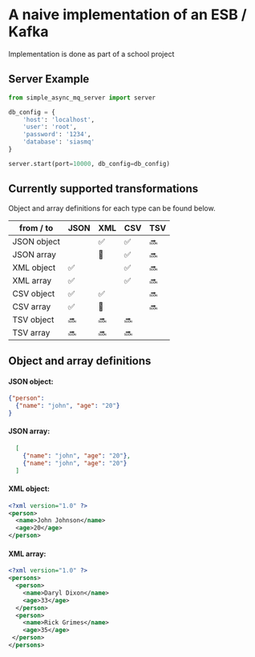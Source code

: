 # A naive implementation of an ESB / Kafka
Implementation is done as part of a school project

## Server Example

```python
from simple_async_mq_server import server

db_config = {
    'host': 'localhost',
    'user': 'root',
    'password': '1234',
    'database': 'siasmq'
}

server.start(port=10000, db_config=db_config)
```

## Currently supported transformations
Object and array definitions for each type can be found below.

| from / to   | JSON | XML | CSV | TSV |
|-------------|------|-----|-----|-----|
| JSON object |      |  ✅  |  ✅  |  🔜  |
| JSON array  |      |  🚫  |  ✅  |  🔜  |
| XML object  |   ✅  |     |  ✅  |  🔜  |
| XML array   |   ✅  |     |  ✅  |  🔜  |
| CSV object  |   ✅  |  ✅  |     |  🔜  |
| CSV array   |   ✅  |  🚫  |     |  🔜  |
| TSV object  |   🔜  |  🔜  |  🔜  |     |
| TSV array   |   🔜  |  🔜  |  🔜  |     |

## Object and array definitions
#### JSON object:
```json
{"person": 
  {"name": "john", "age": "20"}
}
```

#### JSON array:
```json
  [
    {"name": "john", "age": "20"},
    {"name": "john", "age": "20"}
  ]
```

#### XML object:
```xml
<?xml version="1.0" ?>
<person>
  <name>John Johnson</name>
  <age>20</age>
</person>
```
#### XML array:
```xml
<?xml version="1.0" ?>
<persons>
  <person>
    <name>Daryl Dixon</name>
    <age>33</age>
  </person>
  <person>
    <name>Rick Grimes</name>
    <age>35</age>
 </person>
</persons>
```
